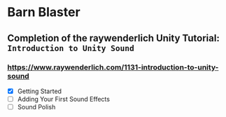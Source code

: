 # Barn Blaster

## Completion of the raywenderlich Unity Tutorial: `Introduction to Unity Sound`

### https://www.raywenderlich.com/1131-introduction-to-unity-sound
- [X] Getting Started
- [ ] Adding Your First Sound Effects
- [ ] Sound Polish
